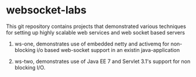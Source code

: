 websocket-labs
==============

This git repository contains projects that demonstrated various techniques for setting up highly scalable web services and web socket based servers

1. ws-one, demonstrates use of embedded netty and activemq for non-blocking i/o based web-socket support in an existin java-application

2. ws-two, demonstrates use of Java EE 7 and Servlet 3.1's support for non blocking I/O.
